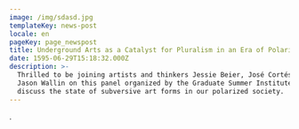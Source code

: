 ```yaml
---
image: /img/sdasd.jpg
templateKey: news-post
locale: en
pageKey: page_newspost
title: Underground Arts as a Catalyst for Pluralism in an Era of Polarization
date: 1595-06-29T15:18:32.000Z
description: >-
  Thrilled to be joining artists and thinkers Jessie Beier, José Cortés, and
  Jason Wallin on this panel organized by the Graduate Summer Institute to
  discuss the state of subversive art forms in our polarized society.
---
```

.
